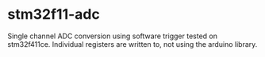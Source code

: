 # stm32f11-adc
Single channel ADC conversion using software trigger tested on stm32f411ce. Individual registers are written to, not using the arduino library.
